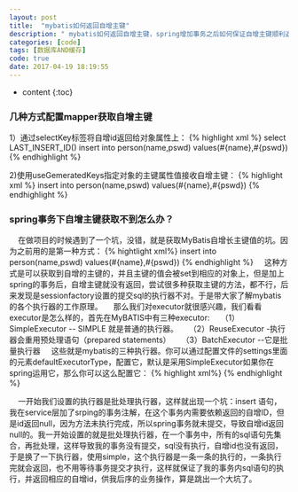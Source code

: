 ```yaml
---
layout: post
title:  "mybatis如何返回自增主键"
description: " mybatis如何返回自增主键，spring增加事务之后如何保证自增主键顺利返回？ "
categories: [code]
tags: [数据库AND缓存]
code: true
date: 2017-04-19 18:19:55
---
```


* content
{:toc}
 

### 几种方式配置mapper获取自增主键
1）通过selectKey标签将自增id返回给对象属性上：
{% highlight xml %}
   <insert id="insert" parameterType="Person">
        <selectKey keyProperty="id" resultType="long">
            select LAST_INSERT_ID()
        </selectKey>
        insert into person(name,pswd) values(#{name},#{pswd})
    </insert>
{% endhighlight %}

2)使用useGemeratedKeys指定对象的主键属性值接收自增主键：
{% highlight xml %}
    <insert id="insert" parameterType="Person" useGeneratedKeys="true" keyProperty="id">
        insert into person(name,pswd) values(#{name},#{pswd})
    </insert>
{% endhighlight %}


### spring事务下自增主键获取不到怎么办？

  &nbsp;&nbsp;&nbsp;&nbsp;在做项目的时候遇到了一个坑，没错，就是获取MyBatis自增长主键值的坑。因为之前用的是第一种方式：
  {% hightlight xml%}
    <insert id="insert" parameterType="Person" useGeneratedKeys="true" keyProperty="id">
        insert into person(name,pswd) values(#{name},#{pswd})
    </insert>
 {% endhighlight %}
  &nbsp;&nbsp;&nbsp;&nbsp;这种方式是可以获取到自增的主键的，并且主键的值会被set到相应的对象上，但是加上spring的事务后，自增主键就没有返回，尝试很多种获取主键的方法，都不行，后来发现是sessionfactory设置的提交sql的执行器不对。于是带大家了解mybatis的各个执行器的工作原理。
  &nbsp;&nbsp;&nbsp;&nbsp;那么我们对executor就很感兴趣，我们看看executor是怎么样的，首先在MyBATIS中有三种executor:
  &nbsp;&nbsp;&nbsp;&nbsp;（1）SimpleExecutor -- SIMPLE 就是普通的执行器。
  &nbsp;&nbsp;&nbsp;&nbsp;（2）ReuseExecutor -执行器会重用预处理语句（prepared statements）
  &nbsp;&nbsp;&nbsp;&nbsp;（3）BatchExecutor --它是批量执行器
  &nbsp;&nbsp;&nbsp;&nbsp;这些就是mybatis的三种执行器。你可以通过配置文件的settings里面的元素defaultExecutorType，配置它，默认是采用SimpleExecutor如果你在spring运用它，那么你可以这么配置它：
{% highlight xml%}
 <bean id="sessionTemplate" class="org.mybatis.spring.SqlSessionTemplate">
        <constructor-arg index="0" ref="sessionFactory" />
        <constructor-arg index="1" value="SIMPLE" />
 </bean>
{% endhighlight %}

  &nbsp;&nbsp;&nbsp;&nbsp;一开始我们设置的执行器是批处理执行器，这样就出现一个坑：insert 语句，我在service层加了srping的事务注解，在这个事务内需要依赖返回的自增ID，但是id返回null，因为方法未执行完成，所以spring事务就未提交，导致自增id返回null的。我一开始设置的就是批处理执行器，在一个事务中，所有的sql语句先集合，再批处理，这样导致我的事务没有提交，sql没有执行，自增id也没有返回，于是换了一下执行器，使用simple，这个执行器是一条一条的执行的，一条执行完就会返回，也不用等待事务提交才执行，这样就保证了我的事务内sql语句的执行，并返回相应的自增id，供我后序的业务操作，算是跳出一个大坑了。
